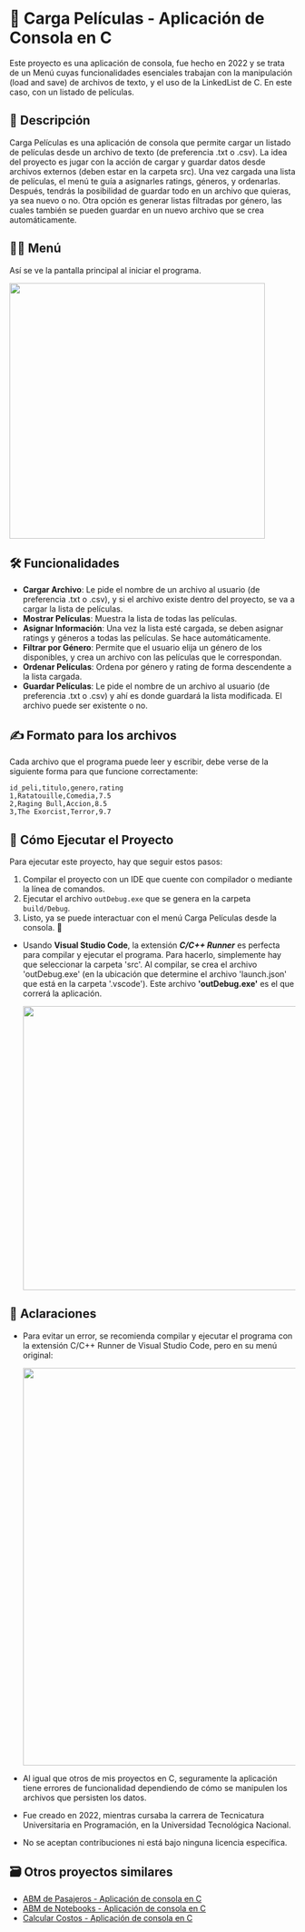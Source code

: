 # 🍿 Carga Películas - Aplicación de Consola en C

Este proyecto es una aplicación de consola, fue hecho en 2022 y se trata de un Menú cuyas funcionalidades esenciales trabajan con la manipulación (load and save) de archivos de texto, y el uso de la LinkedList de C. En este caso, con un listado de películas.

## 📘 Descripción

Carga Películas es una aplicación de consola que permite cargar un listado de películas desde un archivo de texto (de preferencia .txt o .csv). La idea del proyecto es jugar con la acción de cargar y guardar datos desde archivos externos (deben estar en la carpeta src). Una vez cargada una lista de películas, el menú te guía a asignarles ratings, géneros, y ordenarlas. Después, tendrás la posibilidad de guardar todo en un archivo que quieras, ya sea nuevo o no. Otra opción es generar listas filtradas por género, las cuales también se pueden guardar en un nuevo archivo que se crea automáticamente.

## 👨‍💻 Menú

Así se ve la pantalla principal al iniciar el programa.

<img src="https://github.com/user-attachments/assets/396b4f7d-4d55-4364-a4f4-dead583e8420" width="450"/>

## 🛠️ Funcionalidades

- **Cargar Archivo**: Le pide el nombre de un archivo al usuario (de preferencia .txt o .csv), y si el archivo existe dentro del proyecto, se va a cargar la lista de películas.
- **Mostrar Películas**: Muestra la lista de todas las películas.
- **Asignar Información**: Una vez la lista esté cargada, se deben asignar ratings y géneros a todas las películas. Se hace automáticamente.
- **Filtrar por Género**: Permite que el usuario elija un género de los disponibles, y crea un archivo con las películas que le correspondan.
- **Ordenar Películas**: Ordena por género y rating de forma descendente a la lista cargada.
- **Guardar Películas**: Le pide el nombre de un archivo al usuario (de preferencia .txt o .csv) y ahí es donde guardará la lista modificada. El archivo puede ser existente o no.

## ✍️ Formato para los archivos

Cada archivo que el programa puede leer y escribir, debe verse de la siguiente forma para que funcione correctamente:

```
id_peli,titulo,genero,rating
1,Ratatouille,Comedia,7.5
2,Raging Bull,Accion,8.5
3,The Exorcist,Terror,9.7
```

## 🚀 Cómo Ejecutar el Proyecto

Para ejecutar este proyecto, hay que seguir estos pasos:

1. Compilar el proyecto con un IDE que cuente con compilador o mediante la línea de comandos.
2. Ejecutar el archivo `outDebug.exe` que se genera en la carpeta `build/Debug`.
3. Listo, ya se puede interactuar con el menú Carga Películas desde la consola. 🎉

- Usando **Visual Studio Code**, la extensión ***C/C++ Runner*** es perfecta para compilar y ejecutar el programa. Para hacerlo, simplemente hay que seleccionar la carpeta 'src'. Al compilar, se crea el archivo 'outDebug.exe' (en la ubicación que determine el archivo 'launch.json' que está en la carpeta '.vscode'). Este archivo **'outDebug.exe'** es el que correrá la aplicación.

  <img src="https://github.com/user-attachments/assets/21aac7da-b211-4983-b944-9590aa125365" width="500"/>

## 📌 Aclaraciones
- Para evitar un error, se recomienda compilar y ejecutar el programa con la extensión C/C++ Runner de Visual Studio Code, pero en su menú original:
 
  <img src="https://github.com/user-attachments/assets/3c5c3683-7e50-4f39-a5a4-420cd6621083" width="700"/>

- Al igual que otros de mis proyectos en C, seguramente la aplicación tiene errores de funcionalidad dependiendo de cómo se manipulen los archivos que persisten los datos.
- Fue creado en 2022, mientras cursaba la carrera de Tecnicatura Universitaria en Programación, en la Universidad Tecnológica Nacional.
- No se aceptan contribuciones ni está bajo ninguna licencia específica.

## 🗃️ Otros proyectos similares
- [ABM de Pasajeros - Aplicación de consola en C](https://github.com/miguecode/c-abm-pasajeros)
- [ABM de Notebooks - Aplicación de consola en C](https://github.com/miguecode/c-abm-notebooks)
- [Calcular Costos - Aplicación de consola en C](https://github.com/miguecode/c-calcular-costos)
